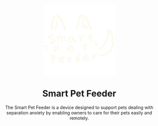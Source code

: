 <div align="center">
<div><img src="./public/logo.png"/></div>

# Smart Pet Feeder

The Smart Pet Feeder is a device designed to support pets dealing with separation anxiety by enabling owners to care for their pets easily and remotely.

</div>

